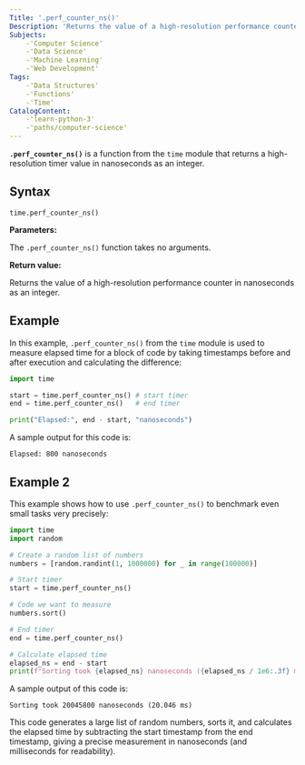 ```yaml
---
Title: '.perf_counter_ns()'
Description: 'Returns the value of a high-resolution performance counter in nanoseconds.'
Subjects: 
    -'Computer Science'
    -'Data Science'
    -'Machine Learning'
    -'Web Development'
Tags: 
    -'Data Structures'
    -'Functions'
    -'Time'
CatalogContent: 
    -'learn-python-3'
    -'paths/computer-science'
---
```


**`.perf_counter_ns()`** is a function from the `time` module that returns a high-resolution timer value in nanoseconds as an integer.

## Syntax

```pseudo
time.perf_counter_ns()
```

**Parameters:**

The `.perf_counter_ns()` function takes no arguments.

**Return value:**

Returns the value of a high-resolution performance counter in nanoseconds as an integer.

## Example

In this example, `.perf_counter_ns()` from the `time` module is used to measure elapsed time for a block of code by taking timestamps before and after execution and calculating the difference:

```py
import time

start = time.perf_counter_ns() # start timer
end = time.perf_counter_ns()   # end timer

print("Elapsed:", end - start, "nanoseconds")
```

A sample output for this code is:

```shell
Elapsed: 800 nanoseconds
```

## Example 2

This example shows how to use `.perf_counter_ns()` to benchmark even small tasks very precisely:

```py
import time
import random

# Create a random list of numbers
numbers = [random.randint(1, 1000000) for _ in range(100000)]

# Start timer
start = time.perf_counter_ns()

# Code we want to measure
numbers.sort()

# End timer
end = time.perf_counter_ns()

# Calculate elapsed time
elapsed_ns = end - start
print(f"Sorting took {elapsed_ns} nanoseconds ({elapsed_ns / 1e6:.3f} ms)")
```

A sample output of this code is:

```shell
Sorting took 20045800 nanoseconds (20.046 ms)
```

This code generates a large list of random numbers, sorts it, and calculates the elapsed time by subtracting the start timestamp from the end timestamp, giving a precise measurement in nanoseconds (and milliseconds for readability).
